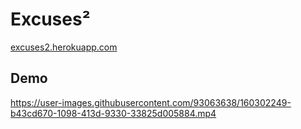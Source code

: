 # Excuses²
<a href='http://excuses2.herokuapp.com'>excuses2.herokuapp.com</a>

## Demo
https://user-images.githubusercontent.com/93063638/160302249-b43cd670-1098-413d-9330-33825d005884.mp4
